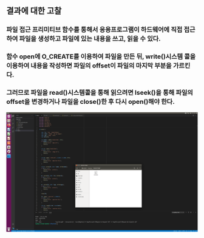 ## 결과에 대한 고찰
### 파일 접근 프리미티브 함수를 통해서 응용프로그램이 하드웨어에 직접 접근하여 파일을 생성하고 파일에 있는 내용을 쓰고, 읽을 수 있다.

### 함수 open에 O_CREATE를 이용하여 파일을 만든 뒤, write()시스템 콜을 이용하여 내용을 작성하면 파일의 offset이 파일의 마지막 부분을 가르킨다.

### 그러므로 파일을 read()시스템콜을 통해 읽으려면 lseek()을 통해 파일의 offset을 변경하거나 파일을 close()한 후 다시 open()해야 한다.

![result](result.png)